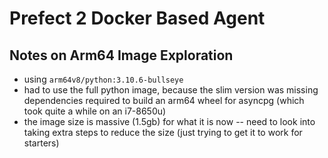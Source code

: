 # Prefect 2 Docker Based Agent

## Notes on Arm64 Image Exploration
- using `arm64v8/python:3.10.6-bullseye`
- had to use the full python image, because the slim version was missing dependencies required to build an arm64 wheel for asyncpg (which took quite a while on an i7-8650u)
- the image size is massive (1.5gb) for what it is now -- need to look into taking extra steps to reduce the size (just trying to get it to work for starters)